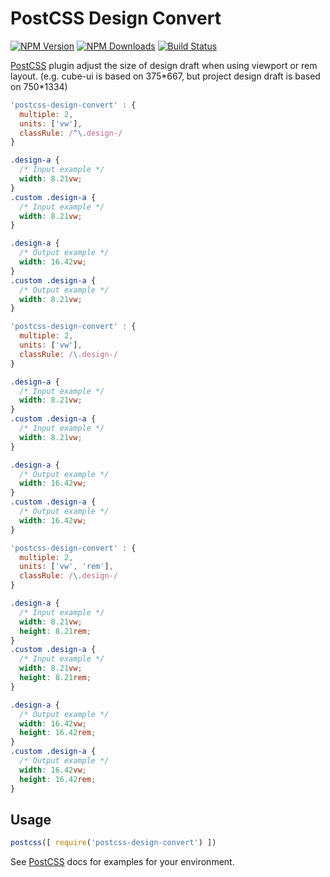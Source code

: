 # PostCSS Design Convert

[![NPM Version][npm-image]][npm-url]
[![NPM Downloads][downloads-image]][downloads-url]
[![Build Status][travis-ci-image]][travis-ci-url]
<!-- [![Node.js Version][node-version-image]][node-version-url] -->

[PostCSS] plugin adjust the size of design draft when using viewport or rem layout.
(e.g. cube-ui is based on 375\*667, but project design draft is based on 750\*1334)

[npm-image]: https://img.shields.io/npm/v/postcss-design-convert.svg
[npm-url]: https://npmjs.org/package/postcss-design-convert
<!-- [node-version-image]: https://img.shields.io/node/v/postcss-design-convert.svg
[node-version-url]: http://nodejs.org/download/ -->
[downloads-image]: https://img.shields.io/npm/dm/postcss-design-convert.svg
[downloads-url]: https://npmjs.org/package/postcss-design-convert
[travis-ci-image]: https://travis-ci.org/SCWR/postcss-design-convert.svg
[travis-ci-url]: https://travis-ci.org/SCWR/postcss-design-convert
[PostCSS]: https://github.com/postcss/postcss

```js
'postcss-design-convert' : {
  multiple: 2,
  units: ['vw'],
  classRule: /^\.design-/
}
```

```css
.design-a {
  /* Input example */
  width: 8.21vw;
}
.custom .design-a {
  /* Input example */
  width: 8.21vw;
}
```

```css
.design-a {
  /* Output example */
  width: 16.42vw;
}
.custom .design-a {
  /* Output example */
  width: 8.21vw;
}
```

```js
'postcss-design-convert' : {
  multiple: 2,
  units: ['vw'],
  classRule: /\.design-/
}
```

```css
.design-a {
  /* Input example */
  width: 8.21vw;
}
.custom .design-a {
  /* Input example */
  width: 8.21vw;
}
```

```css
.design-a {
  /* Output example */
  width: 16.42vw;
}
.custom .design-a {
  /* Output example */
  width: 16.42vw;
}
```

```js
'postcss-design-convert' : {
  multiple: 2,
  units: ['vw', 'rem'],
  classRule: /\.design-/
}
```

```css
.design-a {
  /* Input example */
  width: 8.21vw;
  height: 8.21rem;
}
.custom .design-a {
  /* Input example */
  width: 8.21vw;
  height: 8.21rem;
}
```

```css
.design-a {
  /* Output example */
  width: 16.42vw;
  height: 16.42rem;
}
.custom .design-a {
  /* Output example */
  width: 16.42vw;
  height: 16.42rem;
}
```

## Usage

```js
postcss([ require('postcss-design-convert') ])
```

See [PostCSS] docs for examples for your environment.
